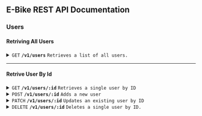 ## E-Bike REST API Documentation

### Users

#### Retriving All Users

<details>
 <summary><code>GET</code> <code><b>/v1/users</b></code> <code>Retrieves a list of all users.</code></summary>

##### Parameters

> | name | type     | data type             | description |
> | ---- | -------- | --------------------- | ----------- |
> | None | required | object (JSON or YAML) | N/A         |

##### Responses

> | http code | content-type               | response                                 |
> | --------- | -------------------------- | ---------------------------------------- |
> | `201`     | `text/plain;charset=UTF-8` | `Configuration retrived successfully`    |
> | `400`     | `application/json`         | `{"code":"400","message":"Bad Request"}` |
> | `405`     | `text/html;charset=utf-8`  | None                                     |

##### Example cURL

> ```javascript
>  curl -X GET -H "Content-Type: application/json" --data @get.json http://localhost:3000/v1/users
> ```

</details>

---

#### Retrive User By Id

<details>
 <summary><code>GET</code> <code><b>/v1/users/:id</b></code> <code>Retrieves a single user by ID</code></summary>

##### Parameters

> None

##### Responses

> | http code | content-type               | response    |
> | --------- | -------------------------- | ----------- |
> | `200`     | `text/plain;charset=UTF-8` | JSON string |

##### Example cURL

> ```javascript
>  curl -X GET -H "Content-Type: application/json" http://localhost:3000/v1/users/6397483522a9c3cea58caa87
> ```

</details>

<details>
 <summary><code>POST</code> <code><b>/v1/users/:id</b></code> <code>Adds a new user</code></summary>

##### Parameters

> | name              | type     | data type    | description                  |
> | ----------------- | -------- | ------------ | ---------------------------- |
> | `stub_numeric_id` | required | int ($int64) | The specific stub numeric id |

##### Responses

> | http code | content-type               | response                                 |
> | --------- | -------------------------- | ---------------------------------------- |
> | `200`     | `text/plain;charset=UTF-8` | JSON String                              |
> | `400`     | `application/json`         | `{"code":"400","message":"Bad Request"}` |

##### Example cURL

> ```javascript
>  curl -X POST -H "Content-Type: application/json" --data @post.json http://localhost:3000/v1/users/6397483522a9c3cea58caa87
> ```

</details>

<details>
  <summary><code>PATCH</code> <code><b>/v1/users/:id</b></code> <code>Updates an existing user by ID</code></summary>

##### Parameters

> | name   | type     | data type | description                         |
> | ------ | -------- | --------- | ----------------------------------- |
> | `uuid` | required | string    | The specific stub unique idendifier |

##### Responses

> | http code | content-type               | response                                 |
> | --------- | -------------------------- | ---------------------------------------- |
> | `200`     | `text/plain;charset=UTF-8` | JSON string                              |
> | `400`     | `application/json`         | `{"code":"400","message":"Bad Request"}` |

##### Example cURL

> ```javascript
>   curl -X PATCH -H "Content-Type: application/json" --data @patch.json http://localhost:3000/v1/users/6397483522a9c3cea58caa87
> ```

</details>

<details>
  <summary><code>DELETE</code> <code><b>/v1/users/:id</b></code> <code>Deletes a single user by ID.</code></summary>

##### Parameters

> None

##### Responses

> | http code | content-type               | response                                 |
> | --------- | -------------------------- | ---------------------------------------- |
> | `200`     | `text/plain;charset=UTF-8` | JSON string                              |
> | `400`     | `application/json`         | `{"code":"400","message":"Bad Request"}` |

##### Example cURL

> ```javascript
>  curl -X DELETE -H "Content-Type: application/json" http://localhost:3000/v1/users/6397483522a9c3cea58caa87
> ```

---
